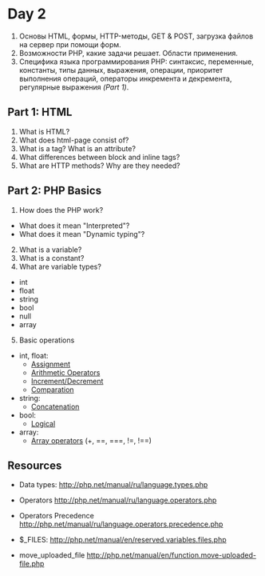 # Day 2

1. Основы HTML, формы, HTTP-методы, GET & POST, загрузка файлов на сервер при помощи форм.
2. Возможности PHP, какие задачи решает. Области применения.
3. Специфика языка программирования PHP: синтаксис, переменные, константы, типы данных, выражения, операции, приоритет выполнения операций, операторы инкремента и декремента, регулярные выражения *(Part 1)*.

## Part 1: HTML

1. What is HTML?
2. What does html-page consist of?
3. What is a tag? What is an attribute?
4. What differences between block and inline tags?
5. What are HTTP methods? Why are they needed?

## Part 2: PHP Basics

1. How does the PHP work?
  * What does it mean "Interpreted"?
  * What does it mean "Dynamic typing"?
2. What is a variable?
3. What is a constant?
4. What are variable types?
  * int
  * float
  * string
  * bool
  * null
  * array
5. Basic operations
  * int, float: 
    * [Assignment](http://php.net/manual/ru/language.operators.assignment.php)
    * [Arithmetic Operators](http://php.net/manual/ru/language.operators.arithmetic.php)
    * [Increment/Decrement](http://php.net/manual/ru/language.operators.increment.php)
    * [Comparation](http://php.net/manual/ru/language.operators.comparison.php)
  * string: 
    * [Concatenation](http://php.net/manual/ru/language.operators.string.php)
  * bool:
    * [Logical](http://php.net/manual/ru/language.operators.logical.php)
  * array:
    * [Array operators](http://php.net/manual/ru/language.operators.array.php) (+, ==, ===, !=, !==)

## Resources

* Data types:
http://php.net/manual/ru/language.types.php
* Operators
http://php.net/manual/ru/language.operators.php
* Operators Precedence
http://php.net/manual/ru/language.operators.precedence.php

* $_FILES:
http://php.net/manual/en/reserved.variables.files.php
* move_uploaded_file
http://php.net/manual/en/function.move-uploaded-file.php